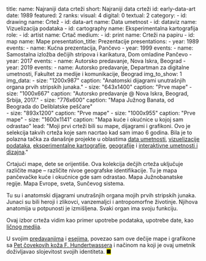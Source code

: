title: 
    name: Najraniji data crteži
    short: Najraniji data crteži
id: early-data-art
date: 1989
featured: 2
ranks:
    visual: 4
    digital: 0
    textual: 2
category: 
    - id: drawing
      name: Crtež
    - id: data-art
      name: Data umetnost
    - id: dataviz
      name: Vizuelizacija podataka
    - id: cartography
      name: Eksperimentalna kartografija
role:
    - id: artist
      name: Crtač
medium:
    - id: print
      name: Crteži na papiru
    - id: map
      name: Mape
presentation_title: Prezentacije
presentations:
    - year: 1989
      events:
        - name: <span class='italic-style'>Kućna prezentacija</span>, Pančevo
    - year: 1999
      events:
        - name: <span class='italic-style'>Samostalna izložba dečijih stripova i karikatura</span>, Dom omladine Pančevo
    - year: 2017
      events:
        - name: <span class='italic-style'>Autorsko predavanje</span>, Nova Iskra, Beograd
    - year: 2019
      events:
        - name: <span class='italic-style'>Autorsko predavanje</span>, Departman za digitalne umetnosti, Fakultet za medije i komunikacije, Beograd
img_to_show: 1       
img_data:
    - size: "1200x987"
      caption: "Anatomski dijagrami unutrašnjih organa prvih stripskih junaka."
    - size: "643x1400"
      caption: "Prve mape"
    - size: "1000x667"
      caption: "Autorsko predavanje @ Nova Iskra, Beograd, Srbija, 2017."
    - size: "776x600"
      caption: "Mapa Južnog Banata, od Beograda do Deliblatske peščare"       
    - size: "893x1200"
      caption: "Prve mape"
    - size: "1000x955"
      caption: "Prve mape"
    - size: "1600x1141"
      caption: "Mapa kuće i okućnice u kojoj sam odrastao"
lead: "Moji prvi crteži bili su mape, dijagrami i grafikoni. Ovo je selekcija takvih crteža koje sam nacrtao kad sam imao 6 godina. Bila je to polazna tačka za današnje projekte u oblastima <a href='/rad/projekti/category/data-art'>data umetnosti</a>, <a href='/rad/projekti/category/dataviz'>vizuelizacije podataka</a>, <a href='/rad/projekti/category/cartography'>eksperimentalne kartografije</a>, <a href='/rad/projekti/category/geography'>geografije</a> i <a href='/rad/projekti/category/interactive'>interaktivne umetnosti i dizajna</a>."

Crtajući mape, dete se orijentiše. Ova kolekcija dečjih crteža uključuje različite mape – različite nivoe geografske identifikacije. Tu je mapa pančevačke kuće i okućnice gde sam odrastao. Mapa Južnobanatske regije. Mapa Evrope, sveta, Sunčevog sistema.

Tu su i anatomski dijagrami unutrašnjih organa mojih prvih stripskih junaka. Junaci su bili heroji i zlikovci, vanzemaljci i antropomorfne životinje. Njihova anatomija u potpunosti je izmišljena. Svaki organ ima svoju funkciju.

Ovaj izbor crteža vidim kao primer upotrebe podataka, upotrebe <span class='italic-style'>date</span>, kao <a href='/rad/projekti/category/data-art'>ličnog medija</a>. 

U svojim <a href='https://www.youtube.com/watch?v=lOW9IeYoEqo' target='_blank'>predavanjima</a> i <a href='http://www.klubputnika.org/zbirka/blogovi/bantustan/3930-geografsko-ja' target='_blank'>esejima</a>, povezao sam ove dečije mape i grafikone sa <a href='https://hundertwasser.com/en/applied-art/apa382_mens_five_skins_1975' target='_blank'><span class='italic-style'>Pet čovekovih koža</span> F. Hundertwassera</a> i načinom na koji je ovaj umetnik doživljavao slojevitost svojih identiteta. <mark>&#9632;</mark>